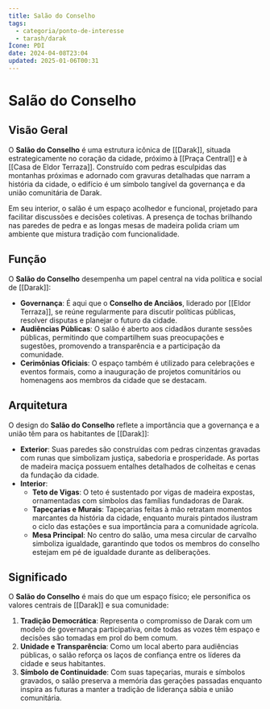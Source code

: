 ```yaml
---
title: Salão do Conselho
tags:
  - categoria/ponto-de-interesse
  - tarash/darak
Ícone: PDI
date: 2024-04-08T23:04
updated: 2025-01-06T00:31
---
```


# Salão do Conselho

## Visão Geral

O **Salão do Conselho** é uma estrutura icônica de [[Darak]], situada estrategicamente no coração da cidade, próximo à [[Praça Central]] e à [[Casa de Eldor Terraza]]. Construído com pedras esculpidas das montanhas próximas e adornado com gravuras detalhadas que narram a história da cidade, o edifício é um símbolo tangível da governança e da união comunitária de Darak.

Em seu interior, o salão é um espaço acolhedor e funcional, projetado para facilitar discussões e decisões coletivas. A presença de tochas brilhando nas paredes de pedra e as longas mesas de madeira polida criam um ambiente que mistura tradição com funcionalidade.

## Função

O **Salão do Conselho** desempenha um papel central na vida política e social de [[Darak]]:

- **Governança**: É aqui que o **Conselho de Anciãos**, liderado por [[Eldor Terraza]], se reúne regularmente para discutir políticas públicas, resolver disputas e planejar o futuro da cidade.
- **Audiências Públicas**: O salão é aberto aos cidadãos durante sessões públicas, permitindo que compartilhem suas preocupações e sugestões, promovendo a transparência e a participação da comunidade.
- **Cerimônias Oficiais**: O espaço também é utilizado para celebrações e eventos formais, como a inauguração de projetos comunitários ou homenagens aos membros da cidade que se destacam.

## Arquitetura

O design do **Salão do Conselho** reflete a importância que a governança e a união têm para os habitantes de [[Darak]]:

- **Exterior**: Suas paredes são construídas com pedras cinzentas gravadas com runas que simbolizam justiça, sabedoria e prosperidade. As portas de madeira maciça possuem entalhes detalhados de colheitas e cenas da fundação da cidade.
- **Interior**:
  - **Teto de Vigas**: O teto é sustentado por vigas de madeira expostas, ornamentadas com símbolos das famílias fundadoras de Darak.
  - **Tapeçarias e Murais**: Tapeçarias feitas à mão retratam momentos marcantes da história da cidade, enquanto murais pintados ilustram o ciclo das estações e sua importância para a comunidade agrícola.
  - **Mesa Principal**: No centro do salão, uma mesa circular de carvalho simboliza igualdade, garantindo que todos os membros do conselho estejam em pé de igualdade durante as deliberações.

## Significado

O **Salão do Conselho** é mais do que um espaço físico; ele personifica os valores centrais de [[Darak]] e sua comunidade:

1. **Tradição Democrática**: Representa o compromisso de Darak com um modelo de governança participativa, onde todas as vozes têm espaço e decisões são tomadas em prol do bem comum.
2. **Unidade e Transparência**: Como um local aberto para audiências públicas, o salão reforça os laços de confiança entre os líderes da cidade e seus habitantes.
3. **Símbolo de Continuidade**: Com suas tapeçarias, murais e símbolos gravados, o salão preserva a memória das gerações passadas enquanto inspira as futuras a manter a tradição de liderança sábia e união comunitária.
